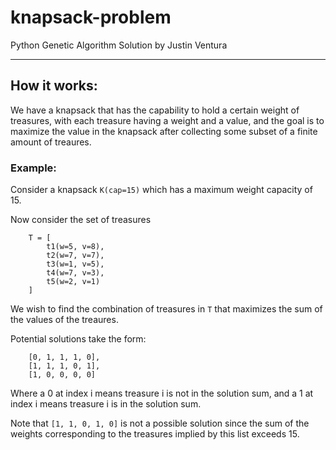 # knapsack-problem
Python Genetic Algorithm Solution by Justin Ventura

---
## How it works:

We have a knapsack that has the capability to hold a certain weight of treasures, with each treasure having a weight and a value, and the goal is to maximize the value in the knapsack after collecting some subset of a finite amount of treaures.

### Example:
Consider a knapsack `K(cap=15)` which has a maximum weight capacity of 15.

Now consider the set of treasures
```
    T = [
        t1(w=5, v=8),
        t2(w=7, v=7),
        t3(w=1, v=5),
        t4(w=7, v=3),
        t5(w=2, v=1)
    ]
```
We wish to find the combination of treasures in `T` that maximizes the sum of the values of the treaures.

Potential solutions take the form:
```
    [0, 1, 1, 1, 0],
    [1, 1, 1, 0, 1],
    [1, 0, 0, 0, 0]
```
Where a 0 at index i means treasure i is not in the solution sum, and a 1 at index i means treasure i is in the solution sum.

Note that `[1, 1, 0, 1, 0]` is not a possible solution since the sum of the weights corresponding to the treasures implied by this list exceeds 15.